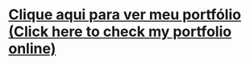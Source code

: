 # <a href="https://erikadealmeidaramos.github.io/" target="_blank">Clique aqui para ver meu portfólio (Click here to check my portfolio online)</a>
